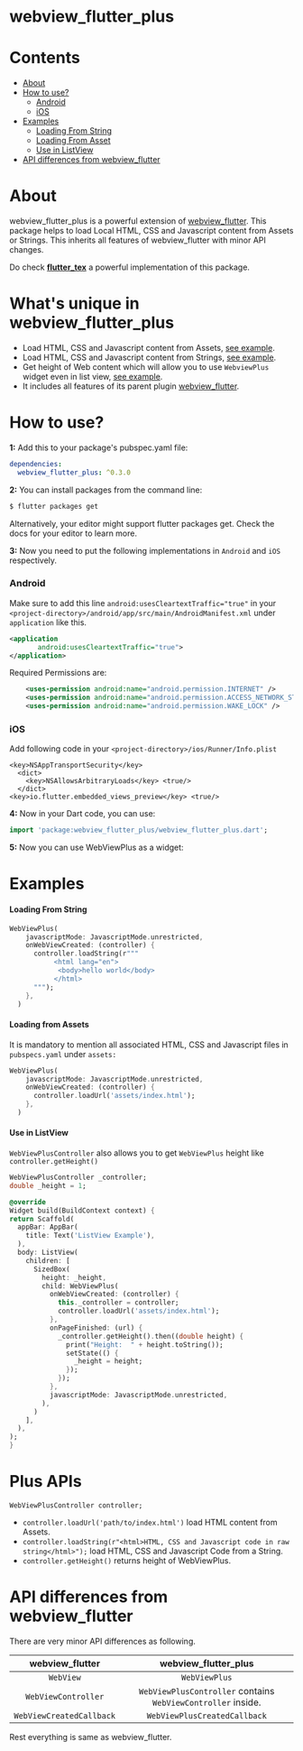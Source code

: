 # webview_flutter_plus

# Contents
* [About](#about)
* [How to use?](#how-to-use)
   * [Android](#android)
   * [iOS](#ios)
* [Examples](#examples)
    * [Loading From String](#loading-from-string)
    * [Loading From Asset](#loading-from-assets)
    * [Use in ListView](#use-in-listview)
* [API differences from webview_flutter](#api-differences-from-webview_flutter)

# About
webview_flutter_plus is a powerful extension of [webview_flutter](https://pub.dartlang.org/packages/webview_flutter). This package helps to load Local HTML, CSS and Javascript content from Assets or Strings. This inherits all features of webview_flutter with minor API changes.

Do check [**flutter_tex**](https://pub.dartlang.org/packages/flutter_tex) a powerful implementation of this package.


# What's unique in webview_flutter_plus
* Load HTML, CSS and Javascript content from Assets, [see example](#loading-from-assets).
* Load HTML, CSS and Javascript content from Strings, [see example](#loading-from-string).
* Get height of Web content which will allow you to use `WebviewPlus` widget even in list view, [see example](#use-in-listview).
* It includes all features of its parent plugin [webview_flutter](https://pub.dartlang.org/packages/webview_flutter).

# How to use?
**1:** Add this to your package's pubspec.yaml file:

```yaml
dependencies:
  webview_flutter_plus: ^0.3.0
```

**2:** You can install packages from the command line:

```bash
$ flutter packages get
```

Alternatively, your editor might support flutter packages get. Check the docs for your editor to learn more.


**3:** Now you need to put the following implementations in `Android` and `iOS` respectively.

### Android
Make sure to add this line `android:usesCleartextTraffic="true"` in your `<project-directory>/android/app/src/main/AndroidManifest.xml` under `application` like this.
```xml
<application
       android:usesCleartextTraffic="true">
</application>
```

Required Permissions are:
```xml
    <uses-permission android:name="android.permission.INTERNET" />
    <uses-permission android:name="android.permission.ACCESS_NETWORK_STATE" />
    <uses-permission android:name="android.permission.WAKE_LOCK" />
```

### iOS
Add following code in your `<project-directory>/ios/Runner/Info.plist`
```plist
<key>NSAppTransportSecurity</key>
  <dict>
    <key>NSAllowsArbitraryLoads</key> <true/>
  </dict>
<key>io.flutter.embedded_views_preview</key> <true/> 
```

**4:** Now in your Dart code, you can use:

```dart
import 'package:webview_flutter_plus/webview_flutter_plus.dart'; 
```

**5:** Now you can use WebViewPlus as a widget:

# Examples

#### Loading From String
```dart
WebViewPlus(
    javascriptMode: JavascriptMode.unrestricted,
    onWebViewCreated: (controller) {
      controller.loadString(r"""
           <html lang="en">
            <body>hello world</body>
           </html>
      """);
    },
  )
```

#### Loading from Assets
It is mandatory to mention all associated HTML, CSS and Javascript files in `pubspecs.yaml` under `assets:`
```dart
WebViewPlus(
    javascriptMode: JavascriptMode.unrestricted,
    onWebViewCreated: (controller) {
      controller.loadUrl('assets/index.html');
    },
  )
```

#### Use in ListView
`WebViewPlusController` also allows you to get `WebViewPlus` height like `controller.getHeight()`

```dart
WebViewPlusController _controller;
double _height = 1;

@override
Widget build(BuildContext context) {
return Scaffold(
  appBar: AppBar(
    title: Text('ListView Example'),
  ),
  body: ListView(
    children: [
      SizedBox(
        height: _height,
        child: WebViewPlus(
          onWebViewCreated: (controller) {
            this._controller = controller;
            controller.loadUrl('assets/index.html');
          },
          onPageFinished: (url) {
            _controller.getHeight().then((double height) {
              print("Height:  " + height.toString());
              setState(() {
                _height = height;
              });
            });
          },
          javascriptMode: JavascriptMode.unrestricted,
        ),
      )
    ],
  ),
);
}
```

# Plus APIs
`WebViewPlusController controller;`

* `controller.loadUrl('path/to/index.html')` load HTML content from Assets.
* `controller.loadString(r"<html>HTML, CSS and Javascript code in raw string</html>");` load HTML, CSS and Javascript Code from a String.
* `controller.getHeight()` returns height of WebViewPlus.

# API differences from webview_flutter
There are very minor API differences as following.

webview_flutter          |webview_flutter_plus
:-----------------------:|:---------------------------:
`WebView`                |`WebViewPlus`
`WebViewController`      |`WebViewPlusController` contains `WebViewController` inside.
`WebViewCreatedCallback` |`WebViewPlusCreatedCallback`

Rest everything is same as webview_flutter.